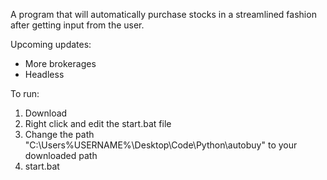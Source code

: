 A program that will automatically purchase stocks in a streamlined fashion after getting input from the user.

Upcoming updates:
- More brokerages
- Headless

To run:

1. Download
2. Right click and edit the start.bat file
3. Change the path "C:\Users\%USERNAME%\Desktop\Code\Python\autobuy" to your downloaded path
4. start.bat
